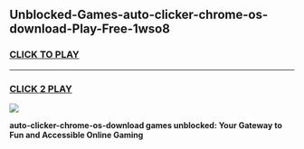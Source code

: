 
## Unblocked-Games-auto-clicker-chrome-os-download-Play-Free-1wso8
<h3>
<a href="https://premium76.site?title=auto-clicker-chrome-os-download&ref=18A">CLICK TO PLAY</a></h3>
<hr>

<h3>
<a href="https://premium76.site?title=auto-clicker-chrome-os-download&ref=18A">CLICK 2 PLAY</a>
  
</h3>

<a href="https://premium76.site?title=auto-clicker-chrome-os-download&ref=18A"><img src="https://clearcache.store/games.png"></a>


**auto-clicker-chrome-os-download games unblocked: Your Gateway to Fun and Accessible Online Gaming**

